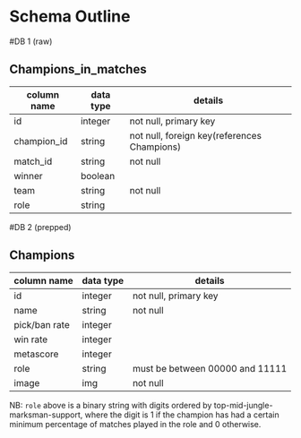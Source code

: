 # Schema Outline


#DB 1 (raw)

## Champions_in_matches
column name | data type | details
------------|-----------|-----------------------
id          | integer   | not null, primary key
champion_id | string    | not null, foreign key(references Champions)
match_id    | string    | not null
winner      | boolean   |
team        | string    | not null
role        | string    |

#DB 2 (prepped)

## Champions
column name      | data type | details
-----------------|-----------|-----------------------
id               | integer   | not null, primary key
name             | string    | not null
pick/ban rate    | integer   |
win rate         | integer   |
metascore        | integer   |
role             | string    | must be between 00000 and 11111
image            | img       | not null

NB: `role` above is a binary string with digits ordered by top-mid-jungle-marksman-support,
where the digit is 1 if the champion has had a certain minimum percentage of matches
played in the role and 0 otherwise.
